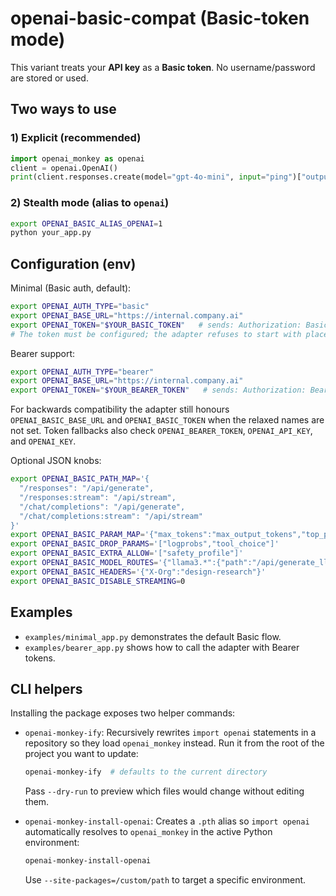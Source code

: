 # openai-basic-compat (Basic-token mode)

This variant treats your **API key** as a **Basic token**. No username/password are stored or used.

## Two ways to use

### 1) Explicit (recommended)
```python
import openai_monkey as openai
client = openai.OpenAI()
print(client.responses.create(model="gpt-4o-mini", input="ping")["output_text"])
```

### 2) Stealth mode (alias to `openai`)
```bash
export OPENAI_BASIC_ALIAS_OPENAI=1
python your_app.py
```

## Configuration (env)

Minimal (Basic auth, default):
```bash
export OPENAI_AUTH_TYPE="basic"
export OPENAI_BASE_URL="https://internal.company.ai"
export OPENAI_TOKEN="$YOUR_BASIC_TOKEN"   # sends: Authorization: Basic $YOUR_BASIC_TOKEN
# The token must be configured; the adapter refuses to start with placeholder values.
```

Bearer support:
```bash
export OPENAI_AUTH_TYPE="bearer"
export OPENAI_BASE_URL="https://internal.company.ai"
export OPENAI_TOKEN="$YOUR_BEARER_TOKEN"   # sends: Authorization: Bearer $YOUR_BEARER_TOKEN
```

For backwards compatibility the adapter still honours `OPENAI_BASIC_BASE_URL` and
`OPENAI_BASIC_TOKEN` when the relaxed names are not set. Token fallbacks also check
`OPENAI_BEARER_TOKEN`, `OPENAI_API_KEY`, and `OPENAI_KEY`.

Optional JSON knobs:
```bash
export OPENAI_BASIC_PATH_MAP='{
  "/responses": "/api/generate",
  "/responses:stream": "/api/stream",
  "/chat/completions": "/api/generate",
  "/chat/completions:stream": "/api/stream"
}'
export OPENAI_BASIC_PARAM_MAP='{"max_tokens":"max_output_tokens","top_p":"nucleus"}'
export OPENAI_BASIC_DROP_PARAMS='["logprobs","tool_choice"]'
export OPENAI_BASIC_EXTRA_ALLOW='["safety_profile"]'
export OPENAI_BASIC_MODEL_ROUTES='{"llama3.*":{"path":"/api/generate_llama"}}'
export OPENAI_BASIC_HEADERS='{"X-Org":"design-research"}'
export OPENAI_BASIC_DISABLE_STREAMING=0
```

## Examples
- `examples/minimal_app.py` demonstrates the default Basic flow.
- `examples/bearer_app.py` shows how to call the adapter with Bearer tokens.

## CLI helpers

Installing the package exposes two helper commands:

- `openai-monkey-ify`: Recursively rewrites `import openai` statements in a
  repository so they load `openai_monkey` instead. Run it from the root of the
  project you want to update:

  ```bash
  openai-monkey-ify  # defaults to the current directory
  ```

  Pass `--dry-run` to preview which files would change without editing them.

- `openai-monkey-install-openai`: Creates a `.pth` alias so `import openai`
  automatically resolves to `openai_monkey` in the active Python environment:

  ```bash
  openai-monkey-install-openai
  ```

  Use `--site-packages=/custom/path` to target a specific environment.
